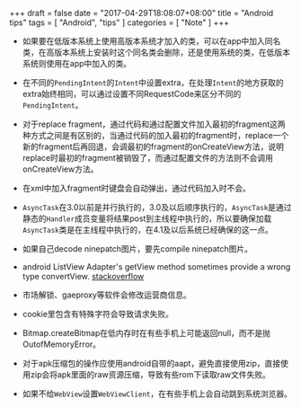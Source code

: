 +++
draft = false
date = "2017-04-29T18:08:07+08:00"
title = "Android tips"
tags = [ "Android", "tips" ]
categories = [ "Note" ]
+++

* 如果要在低版本系统上使用高版本系统才加入的类，可以在app中加入同名类，在高版本系统上安装时这个同名类会删除，还是使用系统的类，在低版本系统则使用在app中加入的类。

* 在不同的`PendingIntent`的`Intent`中设置extra，在处理`Intent`的地方获取的extra始终相同，可以通过设置不同RequestCode来区分不同的`PendingIntent`。

* 对于replace fragment，通过代码和通过配置文件加入最初的fragment这两种方式之间是有区别的，当通过代码的加入最初的fragment时，replace一个新的fragment后再回退，会调最初的fragment的onCreateView方法，说明replace时最初的fragment被销毁了，而通过配置文件的方法则不会调用onCreateView方法。

* 在xml中加入fragment时键盘会自动弹出，通过代码加入时不会。

* `AsyncTask`在3.0以前是并行执行的，3.0及以后顺序执行的，`AsyncTask`是通过静态的`Handler`成员变量将结果post到主线程中执行的，所以要确保加载`AsyncTask`类是在主线程中执行的，在4.1及以后系统已经确保的这一点。

* 如果自己decode ninepatch图片，要先compile ninepatch图片。

* android ListView Adapter's getView method sometimes provide a wrong type convertView. [stackoverflow](http://stackoverflow.com/questions/12018997/why-does-getview-return-wrong-convertview-objects-on-separatedlistadapter)

* 市场解锁、gaeproxy等软件会修改运营商信息。

* cookie里包含有特殊字符会导致请求失败。

* Bitmap.createBitmap在低内存时在有些手机上可能返回null，而不是抛OutofMemoryError。

* 对于apk压缩包的操作应使用android自带的aapt，避免直接使用zip，直接使用zip会将apk里面的raw资源压缩，导致有些rom下读取raw文件失败。

* 如果不给`WebView`设置`WebViewClient`，在有些手机上会自动跳到系统浏览器。